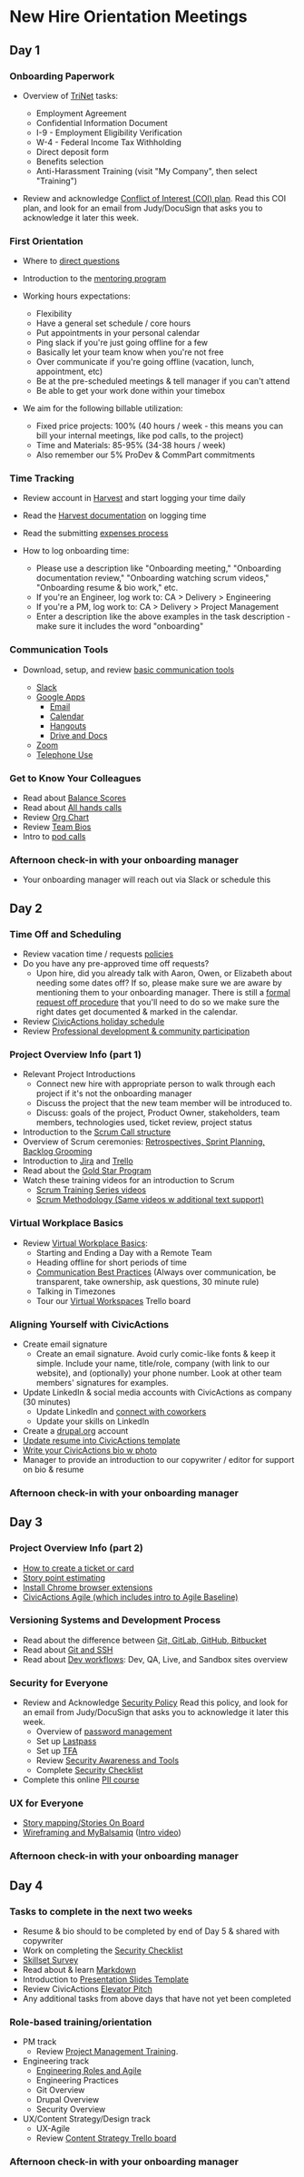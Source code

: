 # New Hire Orientation Meetings

## <a name="day1"></a>Day 1

### Onboarding Paperwork

* Overview of [TriNet](https://sso.trinet.com/auth/cdcservlet?realm=sw_hrp&goto=https%3A%2F%2Fwww.hrpassport.com%3A443%2FLink2HR.eng%3F%2FSaf%2FEntry%2FPortal.htm&RequestID=22350&MajorVersion=1&MinorVersion=0&ProviderID=https%3A%2F%2Fwww.hrpassport.com%3A443%2Famagent%3FRealm%3D%2Fsw_hrp&IssueInstant=2017-06-13T15%3A05%3A16Z) tasks:
    * Employment Agreement
    * Confidential Information Document
    * I-9 - Employment Eligibility Verification
    * W-4 - Federal Income Tax Withholding
    * Direct deposit form
    * Benefits selection
    * Anti-Harassment Training (visit "My Company", then select "Training")


* Review and acknowledge [Conflict of Interest (COI) plan](https://docs.google.com/document/d/1JSvThcqIM8BSmIoAjUrNZPdx0wemMCiyrBRyChORfv0/edit). Read this COI plan, and look for an email from Judy/DocuSign that asks you to acknowledge it later this week.

### First Orientation

* Where to [direct questions](../../02-about-us/general-contacts-and-listservs.md)

* Introduction to the [mentoring program](mentoring-program.md)

* Working hours expectations:
    * Flexibility
    * Have a general set schedule / core hours
    * Put appointments in your personal calendar
    * Ping slack if you're just going offline for a few
    * Basically let your team know when you're not free
    * Over communicate if you're going offline  (vacation, lunch, appointment, etc)
    * Be at the pre-scheduled meetings & tell manager if you can't attend
    * Be able to get your work done within your timebox
* We aim for the following billable utilization:
    * Fixed price projects: 100% (40 hours / week - this means you can bill your internal meetings, like pod calls, to the project)
    * Time and Materials: 85-95% (34-38 hours / week)
    * Also remember our 5% ProDev & CommPart commitments

### Time Tracking

* Review account in [Harvest](../../04-how-we-work/tools/harvest.md#account) and start logging your time daily

* Read the [Harvest documentation](../../04-how-we-work/tools/harvest.md#time) on logging time 

* Read the submitting [expenses process](../../04-how-we-work/tools/harvest.md#expenses)

* How to log onboarding time:
    * Please use a description like "Onboarding meeting," "Onboarding documentation review," "Onboarding watching scrum videos," "Onboarding resume & bio work," etc.
    * If you're an Engineer, log work to: CA > Delivery > Engineering
    * If you're a PM, log work to: CA > Delivery > Project Management
    * Enter a description like the above examples in the task description - make sure it includes the word "onboarding"

### Communication Tools

* Download, setup, and review [basic communication tools](../../04-how-we-work/tools/basic-communication-tools.md) 

    * [Slack](../../04-how-we-work/tools/basic-communication-tools.md#slack)
    * [Google Apps](../../04-how-we-work/tools/basic-communication-tools.md#google-apps)
        * [Email](../../04-how-we-work/tools/basic-communication-tools.md#gmail)
        * [Calendar](../../04-how-we-work/tools/basic-communication-tools.md#google-calendar)
        * [Hangouts](../../04-how-we-work/tools/basic-communication-tools.md#hangouts)
        * [Drive and Docs](../../04-how-we-work/tools/basic-communication-tools.md#google-docs)
    * [Zoom](../../04-how-we-work/tools/basic-communication-tools.md#telephone-use)
    * [Telephone Use](../../04-how-we-work/tools/basic-communication-tools.md#telephone-use)


### Get to Know Your Colleagues

* Read about [Balance Scores](../../04-how-we-work/balance-scores.md) 
* Read about [All hands calls](meetings-and-meeting-tools.md#ahc)
* Review [Org Chart](https://docs.google.com/a/civicactions.net/spreadsheets/d/1zViZW0YzbXpH226mcrR9F_NKi--cJtRgv_6RcldABYY/edit?usp=sharing) 
* Review [Team Bios](https://civicactions.com/team/)
* Intro to [pod calls](meetings-and-meeting-tools.md#pod-calls)

### Afternoon check-in with your onboarding manager
* Your onboarding manager will reach out via Slack or schedule this 

## <a name="day2"></a>Day 2

### Time Off and Scheduling

* Review vacation time / requests [policies](../../03-policies/benefits.md#pto)
* Do you have any pre-approved time off requests? 
    * Upon hire, did you already talk with Aaron, Owen, or Elizabeth about needing some dates off? If so, please make sure we are aware by mentioning them to your onboarding manager. There is still a [formal request off procedure](../../03-policies/benefits.md#pto) that you'll need to do so we make sure the right dates get documented & marked in the calendar.
* Review [CivicActions holiday schedule](../../03-policies/benefits.md#holidays) 
* Review [Professional development & community participation](../../03-policies/prodev-community-participation.md) 

### Project Overview Info (part 1)

* Relevant Project Introductions
    * Connect new hire with appropriate person to walk through each project if it's not the onboarding manager
    * Discuss the project that the new team member will be introduced to.
    * Discuss: goals of the project, Product Owner, stakeholders, team members, technologies used, ticket review, project status
* Introduction to the [Scrum Call structure](../../04-how-we-work/agile-baseline/02-process/practices/daily-scrum-calls.md)
* Overview of Scrum ceremonies: [Retrospectives, Sprint Planning, Backlog Grooming](../../01-welcome-to-civicactions/training/meetings-and-meeting-tools.md#retro)
* Introduction to [Jira](../../04-how-we-work/tools/jira.md) and [Trello](../../04-how-we-work/tools/trello.md)
* Read about the [Gold Star Program](../../04-how-we-work/gold-star-program.md) 
* Watch these training videos for an introduction to Scrum 
    * [Scrum Training Series videos](http://scrumtrainingseries.com/)
    * [Scrum Methodology (Same videos w additional text support)](http://scrummethodology.com/)

### Virtual Workplace Basics

* Review [Virtual Workplace Basics](../../04-how-we-work/virtual-workplace-basics.md):
    * Starting and Ending a Day with a Remote Team
    * Heading offline for short periods of time
    * [Communication Best Practices](../../04-how-we-work/virtual-workplace-basics.md#best-comms) (Always over communication, be transparent, take ownership, ask questions, 30 minute rule)
    * Talking in Timezones
    * Tour our [Virtual Workspaces](https://trello.com/b/TJsUalpG/our-workspaces) Trello board

### Aligning Yourself with CivicActions

* Create email signature 
    * Create an email signature. Avoid curly comic-like fonts & keep it simple. Include your name, title/role, company (with link to our website), and (optionally) your phone number. Look at other team members' signatures for examples.
* Update LinkedIn & social media accounts with CivicActions as company (30 minutes)
    * Update LinkedIn and [connect with coworkers](https://www.linkedin.com/company/54684)
    * Update your skills on LinkedIn
* Create a [drupal.org](https://register.drupal.org/user/register?destination=home) account
* [Update resume into CivicActions template](../team-resume-instructions.md) 
* [Write your CivicActions bio w photo](../civicactions-bio-instructions.md) 
* Manager to provide an introduction to our copywriter / editor for support on bio & resume

### Afternoon check-in with your onboarding manager

## <a name="day3"></a>Day 3

### Project Overview Info (part 2)

* [How to create a ticket or card](../../04-how-we-work/tools/tickets-cards.md)
* [Story point estimating](../../04-how-we-work/tools/storypoints.md)
* [Install Chrome browser extensions](../../04-how-we-work/tools/browserextensions.md)
* [CivicActions Agile (which includes intro to Agile Baseline)](../../04-how-we-work/agileoverview.md) 

### Versioning Systems and Development Process

* Read about the difference between [Git, GitLab, GitHub, Bitbucket](../../05-engineering/git-gitlab-github-bitbucket.md) 
* Read about [Git and SSH](../../01-welcome-to-civicactions/training/git-ssh.md) 
* Read about [Dev workflows](../../05-engineering/dev-environments.md): Dev, QA, Live, and Sandbox sites overview 

### Security for Everyone

* Review and Acknowledge [Security Policy](../../03-policies/security.md) Read this policy, and look for an email from Judy/DocuSign that asks you to acknowledge it later this week.
    * Overview of [password management](../../03-policies/security.md#password)
    * Set up [Lastpass](../../09-security/awareness.md#lastpass) 
    * Set up [TFA](../../09-security/awareness.md#tfa) 
    * Review [Security Awareness and Tools](../../09-security/awareness.md)
    * Complete [Security Checklist](https://docs.google.com/spreadsheets/d/1t_LgXdkCNRzr5p36CV-cdzL8kJmUq_mHlsHWtMLm-Qg/edit#gid=0)
* Complete this online [PII course](http://cdsetrain.dtic.mil/piiv2/index.htm)

### UX for Everyone

* [Story mapping/Stories On Board](../../04-how-we-work/agile-baseline/03-methods/1-research/story-mapping-guide.md)
* [Wireframing and MyBalsamiq](../../04-how-we-work/agile-baseline/03-methods/2-design/wireframing-guide.md) ([Intro video](https://www.youtube.com/watch?v=VPzsMdqZKFE))

### Afternoon check-in with your onboarding manager

## <a name="day4"></a>Day 4

### Tasks to complete in the next two weeks

* Resume & bio should to be completed by end of Day 5 & shared with copywriter
* Work on completing the [Security Checklist](https://docs.google.com/spreadsheets/d/1t_LgXdkCNRzr5p36CV-cdzL8kJmUq_mHlsHWtMLm-Qg/edit#gid=0)
* [Skillset Survey](../skillset-survey.md)
* Read about & learn [Markdown](../../04-how-we-work/tools/markdown.md) 
* Introduction to [Presentation Slides Template](../../04-how-we-work/tools/presentation-slides.md) 
* Review CivicActions [Elevator Pitch](../../02-about-us/elevator-pitch.md) 
* Any additional tasks from above days that have not yet been completed

### Role-based training/orientation

* PM track
    * Review [Project Management Training](../../06-project-management/pm-training-doc.md).
* Engineering track
    * [Engineering Roles and Agile](../../05-engineering/engineering-roles.md)
    * Engineering Practices
    * Git Overview
    * Drupal Overview
    * Security Overview
* UX/Content Strategy/Design track
    * UX-Agile
    * Review [Content Strategy Trello board](https://trello.com/b/jQYVkRqG/content-strategy-products)

### Afternoon check-in with your onboarding manager
